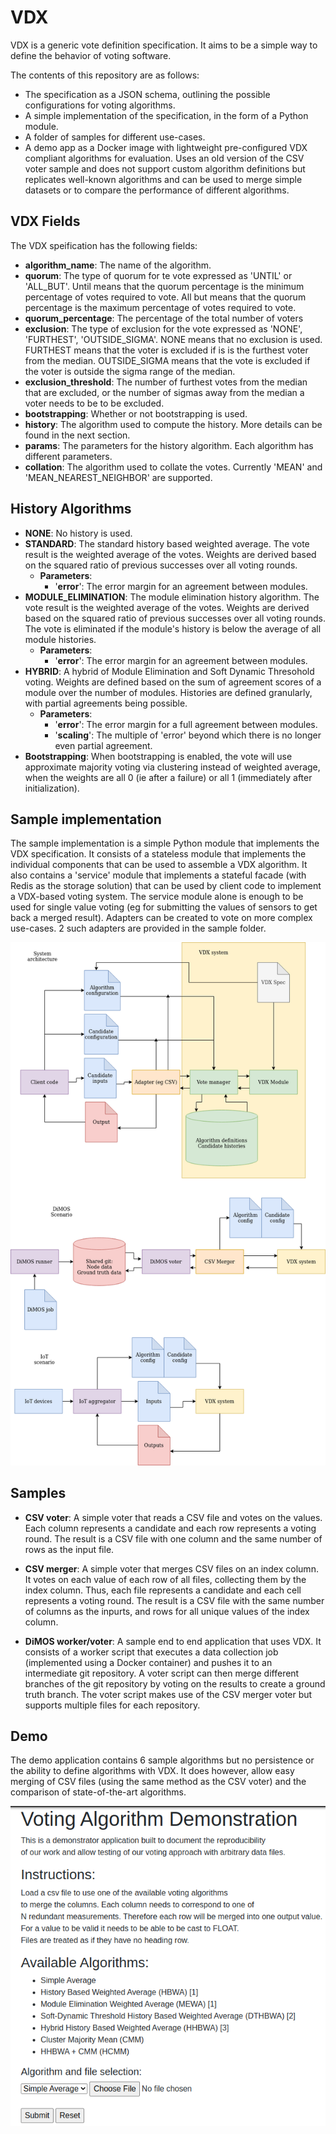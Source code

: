 # VDX

VDX is a generic vote definition specification. It aims to be a simple way to define the behavior of voting software.

The contents of this repository are as follows:

- The specification as a JSON schema, outlining the possible configurations for voting algorithms.
- A simple implementation of the specification, in the form of a Python module.
- A folder of samples for different use-cases.
- A demo app as a Docker image with lightweight pre-configured VDX compliant algorithms for evaluation. Uses an old version of the CSV voter sample and does not support custom algorithm definitions but replicates well-known algorithms and can be used to merge simple datasets or to compare the performance of different algorithms.

## VDX Fields

The VDX speification has the following fields:

- **algorithm_name**: The name of the algorithm.
- **quorum**: The type of quorum for te vote expressed as 'UNTIL' or 'ALL_BUT'. Until means that the quorum percentage is the minimum percentage of votes required to vote. All but means that the quorum percentage is the maximum percentage of votes required to vote.
- **quorum_percentage**: The percentage of the total number of voters
- **exclusion**: The type of exclusion for the vote expressed as 'NONE', 'FURTHEST', 'OUTSIDE_SIGMA'. NONE means that no exclusion is used. FURTHEST means that the voter is excluded if is is the furthest voter from the median. OUTSIDE_SIGMA means that the vote is excluded if the voter is outside the sigma range of the median.
- **exclusion_threshold**: The number of furthest votes from the median that are excluded, or the number of sigmas away from the median a voter needs to be to be excluded.
- **bootstrapping**: Whether or not bootstrapping is used.
- **history**: The algorithm used to compute the history. More details can be found in the next section.
- **params**: The parameters for the history algorithm. Each algorithm has different parameters.
- **collation**: The algorithm used to collate the votes. Currently 'MEAN' and 'MEAN_NEAREST_NEIGHBOR' are supported.

## History Algorithms

- **NONE**: No history is used.
- **STANDARD**: The standard history based weighted average. The vote result is the weighted average of the votes. Weights are derived based on the squared ratio of previous successes over all voting rounds.
    - **Parameters**: 
        - '**error**': The error margin for an agreement between modules. 
- **MODULE_ELIMINATION**: The module elimination history algorithm. The vote result is the weighted average of the votes. Weights are derived based on the squared ratio of previous successes over all voting rounds. The vote is eliminated if the module's history is below the average of all module histories.
    - **Parameters**: 
        - '**error**': The error margin for an agreement between modules. 
- **HYBRID**: A hybrid of Module Elimination and Soft Dynamic Thresohold voting. Weights are defined based on the sum of agreement scores of a module over the number of modules. Histories are defined granularly, with partial agreements being possible.
    - **Parameters**: 
        - '**error**': The error margin for a full agreement between modules. 
        - '**scaling**': The multiple of 'error' beyond which there is no longer even partial agreement.
- **Bootstrapping**: When bootstrapping is enabled, the vote will use approximate majority voting via clustering instead of weighted average, when the weights are all 0 (ie after a failure) or all 1 (immediately after initialization). 

## Sample implementation

The sample implementation is a simple Python module that implements the VDX specification. It consists of a stateless module that implements the individual components that can be used to assemble a VDX algorithm. It also contains a 'service' module that implements a stateful facade (with Redis as the storage solution) that can be used by client code to implement a VDX-based voting system. The service module alone is enough to be used for single value voting (eg for submitting the values of sensors to get back a merged result). Adapters can be created to vote on more complex use-cases. 2 such adapters are provided in the sample folder.

![Architecture](/vdx.drawio.png)
## Samples

- **CSV voter**: A simple voter that reads a CSV file and votes on the values. Each column represents a candidate and each row represents a voting round. The result is a CSV file with one column and the same number of rows as the input file.

- **CSV merger**: A simple voter that merges CSV files on an index column. It votes on each value of each row of all files, collecting them by the index column. Thus, each file represents a candidate and each cell represents a voting round. The result is a CSV file with the same number of columns as the inpurts, and rows for all unique values of the index column.

- **DiMOS worker/voter**: A sample end to end application that uses VDX. It consists of a worker script that executes a data collection job (implemented using a Docker container) and pushes it to an intermediate git repository. A voter script can then merge different branches of the git repository by voting on the results to create a ground truth branch. The voter script makes use of the CSV merger voter but supports multiple files for each repository.

## Demo

The demo application contains 6 sample algorithms but no persistence or the ability to define algorithms with VDX. It does however, allow easy merging of CSV files (using the same method as the CSV voter) and the comparison of state-of-the-art algorithms.

![Demo](/demo.png)